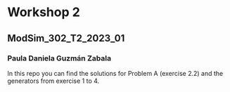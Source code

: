 # Workshop 2
## ModSim_302_T2_2023_01

### Paula Daniela Guzmán Zabala

In this repo you can find the solutions for Problem A (exercise 2.2) and the generators from exercise 1 to 4.